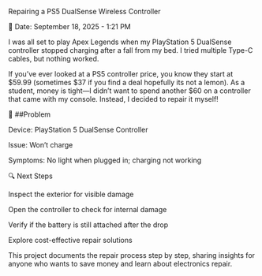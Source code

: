 Repairing a PS5 DualSense Wireless Controller

📅 Date: September 18, 2025 - 1:21 PM

I was all set to play Apex Legends when my PlayStation 5 DualSense controller stopped charging after a fall from my bed. I tried multiple Type-C cables, but nothing worked.

If you’ve ever looked at a PS5 controller price, you know they start at $59.99 (sometimes $37 if you find a deal hopefully its not a lemon). As a student, money is tight—I didn’t want to spend another $60 on a controller that came with my console. Instead, I decided to repair it myself!


🛑 ##Problem

Device: PlayStation 5 DualSense Controller

Issue: Won’t charge

Symptoms: No light when plugged in; charging not working


🔍 Next Steps

Inspect the exterior for visible damage

Open the controller to check for internal damage

Verify if the battery is still attached after the drop

Explore cost-effective repair solutions

This project documents the repair process step by step, sharing insights for anyone who wants to save money and learn about electronics repair.
